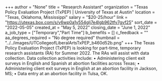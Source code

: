 +++
author = "None"
title = "Research Assistant"
organization = "Texas Policy Evaluation Project (TxPEP) | University of Texas at Austin"
location = "Texas, Oklahoma, Mississippi"
salary = "$20-25/hour"
link = "https://utexas.box.com/s/v6wp0a1y554glj7e4lgb962tfv7gvf25"
sort_date = "2022-05-05"
created_at = "May 5, 2022"
closing_date = "June 1, 2022"
a_job_type = ["Temporary","Part Time"]
b_benefits = []
c_feedback = ""
aa_degrees_required = "No degree required"
thumbnail = "../../images/UTCollegeofLiberalArtsTxPEP_b460d52b.png"
+++
The Texas Policy Evaluation Project (TxPEP) is looking for part-time, temporary research assistants (RA) for Summer 2022. The RAs will assist with data collection. Data collection activities include:
•	Administering client exit surveys in English and Spanish at abortion facilities across Texas;
•	Administering client exit surveys in English at an abortion facility in Jackson, MS;
•	Data entry at an abortion facility in Tulsa, OK.
